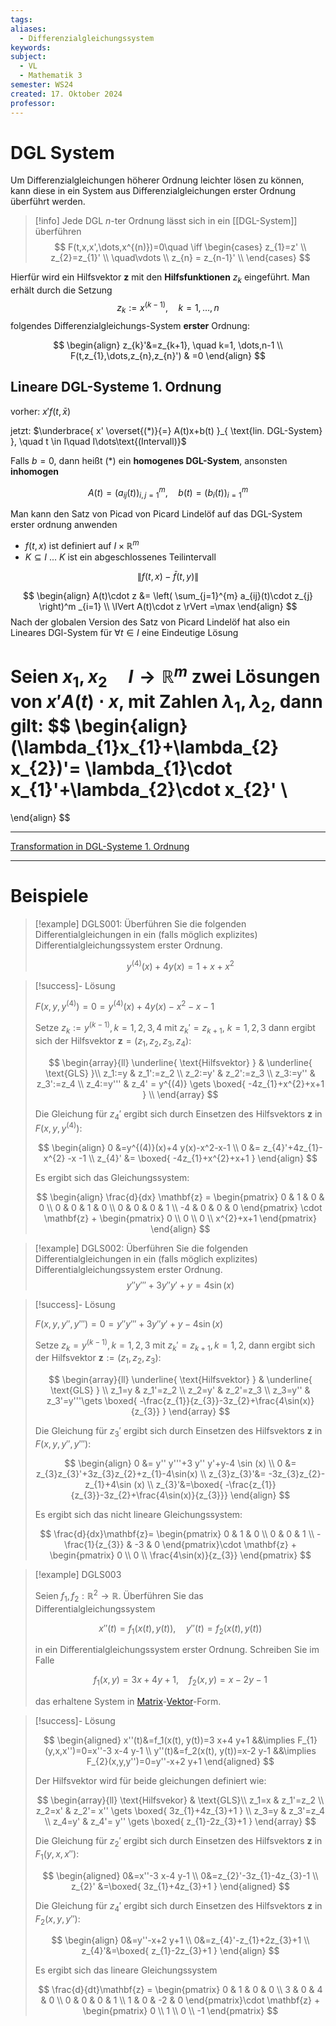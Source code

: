 ```yaml
---
tags: 
aliases:
  - Differenzialgleichungssystem
keywords: 
subject:
  - VL
  - Mathematik 3
semester: WS24
created: 17. Oktober 2024
professor:
---
```

 

# DGL System

Um Differenzialgleichungen höherer Ordnung leichter lösen zu können, kann diese in ein System aus Differenzialgleichungen erster Ordnung überführt werden. 

> [!info] Jede DGL $n$-ter Ordnung lässt sich in ein [[DGL-System]] überführen
> $$
> F(t,x,x',\dots,x^{(n)})=0\quad \iff \begin{cases}
> z_{1}=z' \\
> z_{2}=z_{1}' \\
> \quad\vdots  \\
> z_{n} = z_{n-1}' \\
> \end{cases}
> $$
> 

Hierfür wird ein Hilfsvektor $\mathbf{z}$ mit den **Hilfsfunktionen** $z_{k}$ eingeführt. Man erhält durch die Setzung 
$$ z_{k}:=x^{(k-1)}, \quad k= 1,\dots,n$$
folgendes Differenzialgleichungs-System **erster** Ordnung:

$$ 
\begin{align}
z_{k}'&=z_{k+1}, \quad  k=1, \dots,n-1 \\
F(t,z_{1},\dots,z_{n},z_{n}') & =0
\end{align}
$$


## Lineare DGL-Systeme 1. Ordnung

vorher: $x' f(t,\bar{x})$

jetzt: $\underbrace{ x' \overset{(*)}{=} A(t)x+b(t) }_{ \text{lin. DGL-System} }, \quad t \in I\quad I\dots\text{(Intervall)}$

Falls $b=0$, dann heißt $(*)$ ein **homogenes DGL-System**, ansonsten **inhomogen**

$$
A(t)=(a_{ij}(t))^m_{i,j=1}, \quad b(t)= (b_{i}(t))_{i=1}^{m}
$$

Man kann den Satz von Picad von Picard Lindelöf auf das DGL-System erster ordnung anwenden

- $f(t,x)$ ist definiert auf $I\times \mathbb{R}^m$
- $K \subseteq I$ ... $K$ ist ein abgeschlossenes Teilintervall


$$
\lVert f(t,x)-\bar{f}(t,y) \rVert 
$$

$$
\begin{align}
A(t)\cdot z &= \left( \sum_{j=1}^{m} a_{ij}(t)\cdot z_{j} \right)^m _{i=1} \\
\lVert A(t)\cdot z \rVert =\max
\end{align}
$$
Nach der globalen Version des Satz von Picard Lindelöf hat also ein Lineares DGl-System für $\forall t\in I$ eine Eindeutige Lösung

Seien $x_{1},x_{2}\quad I\to \mathbb{R}^{m}$ zwei Lösungen von $x'A(t)\cdot x$, mit Zahlen $\lambda_{1}, \lambda_{2}$, dann gilt:
$$
\begin{align}
(\lambda_{1}x_{1}+\lambda_{2} x_{2})'= \lambda_{1}\cdot x_{1}'+\lambda_{2}\cdot x_{2}' \\
=
\end{align}
$$

---

[Transformation in DGL-Systeme 1. Ordnung](https://studyflix.de/mathematik/transformation-in-system-1-ordnung-943)

--- 

# Beispiele

>[!example] DGLS001:
> Überführen Sie die folgenden Differentialgleichungen in ein (falls möglich explizites) Differentialgleichungssystem erster Ordnung.
> 
> $$y^{(4)}(x)+4 y(x)=1+x+x^2$$

> [!success]- Lösung
> 
> $F\left(x, y, y^{(4)}\right)=0=y^{(4)}(x)+4 y(x)-x^2-x-1$
> 
> Setze $z_k:=y^{(k-1)}, k=1,2,3,4$ mit $z_{k}'=z_{k+1}$, $k=1,2,3$
> dann ergibt sich der Hilfsvektor $\mathbf{z} = (z_{1},z_{2},z_{3},z_{4})$:
> 
> $$
> \begin{array}{ll}
> \underline{ \text{Hilfsvektor} }  & \underline{ \text{GLS} }\\
> z_1:=y & z_1':=z_2 \\
> z_2:=y' & z_2':=z_3 \\
> z_3:=y'' & z_3':=z_4 \\
> z_4:=y''' & z_4' = y^{(4)} \gets \boxed{ -4z_{1}+x^{2}+x+1 } \\
> \end{array}
> $$
> 
> Die Gleichung für $z_{4}'$ ergibt sich durch Einsetzen des Hilfsvektors $\mathbf{z}$ in $F(x,y,y^{(4)})$:
> 
> $$
> \begin{align}
> 0 &=y^{(4)}(x)+4 y(x)-x^2-x-1 \\
> 0 &= z_{4}'+4z_{1}-x^{2} -x -1 \\
> z_{4}' &= \boxed{ -4z_{1}+x^{2}+x+1 }
> \end{align}
> $$
> 
> Es ergibt sich das Gleichungssystem:
> 
> $$
> \begin{align}
> \frac{d}{dx} \mathbf{z} = \begin{pmatrix}
>  0 & 1 & 0 & 0 \\
>  0 & 0 & 1 & 0 \\
>  0 & 0 & 0 & 1 \\
> -4 & 0 & 0 & 0
> \end{pmatrix} \cdot \mathbf{z} + \begin{pmatrix}
> 0 \\ 0 \\ 0 \\ x^{2}+x+1
> \end{pmatrix}
> \end{align}
> $$

>[!example] DGLS002:
> Überführen Sie die folgenden Differentialgleichungen in ein (falls möglich explizites) Differentialgleichungssystem erster Ordnung.
> $$y'' y'''+3 y'' y'+y=4 \sin (x)$$
> 

> [!success]- Lösung
> 
> $F(x,y,y'',y''')=0=y'' y'''+3 y'' y'+y-4 \sin (x)$
> 
> Setze $z_k=y^{(k-1)},\, k=1,2,3$ mit $z_k'=z_{k+1},\,k=1,2$,
> dann ergibt sich der Hilfsvektor $\mathbf{z} := (z_{1},z_{2},z_{3})$:
> 
> $$
> \begin{array}{ll} 
> \underline{ \text{Hilfsvektor} } & \underline{ \text{GLS} } \\
> z_1=y & z_1'=z_2 \\
> z_2=y' & z_2'=z_3 \\
> z_3=y'' & z_3'=y'''\gets \boxed{ -\frac{z_{1}}{z_{3}}-3z_{2}+\frac{4\sin(x)}{z_{3}} }
> \end{array}
> $$
> 
> Die Gleichung für $z_{3}'$ ergibt sich durch Einsetzen des Hilfsvektors $\mathbf{z}$ in $F(x,y,y'',y''')$:
> 
> $$
> \begin{align}
> 0 &= y'' y'''+3 y'' y'+y-4 \sin (x) \\
> 0 &= z_{3}z_{3}'+3z_{3}z_{2}+z_{1}-4\sin(x) \\
> z_{3}z_{3}'&= -3z_{3}z_{2}-z_{1}+4\sin (x) \\
> z_{3}'&=\boxed{ -\frac{z_{1}}{z_{3}}-3z_{2}+\frac{4\sin(x)}{z_{3}}}
> \end{align}
> $$
> 
> Es ergibt sich das nicht lineare Gleichungssystem:
> 
> $$
> \frac{d}{dx}\mathbf{z}=
> \begin{pmatrix}
> 0 & 1 & 0 \\
> 0 & 0 & 1 \\
> -\frac{1}{z_{3}} & -3 & 0
> \end{pmatrix}\cdot \mathbf{z} + \begin{pmatrix}
> 0 \\ 0 \\ \frac{4\sin(x)}{z_{3}}
> \end{pmatrix}
> $$
> 

>[!example] DGLS003
>
> Seien $f_1, f_2: \mathbb{R}^2 \rightarrow \mathbb{R}$. Überführen Sie das Differentialgleichungssystem
> 
> $$
> x''(t)=f_1(x(t), y(t)), \quad y''(t)=f_2(x(t), y(t))
> $$
> 
> in ein Differentialgleichungssystem erster Ordnung.
> Schreiben Sie im Falle
> 
> $$
> f_1(x, y)=3 x+4 y+1, \quad f_2(x, y)=x-2 y-1
> $$
> 
> das erhaltene System in [Matrix](Algebra/Matrix.md)-[Vektor](Analysis/Vektor.md)-Form.

> [!success]- Lösung
> 
> $$
> \begin{aligned}
> x''(t)&=f_1(x(t), y(t))=3 x+4 y+1 &&\implies F_{1}(y,x,x'')=0=x''-3 x-4 y-1 \\
> y''(t)&=f_2(x(t), y(t))=x-2 y-1 &&\implies F_{2}(x,y,y'')=0=y''-x+2 y+1
> \end{aligned}
> $$
> 
> Der Hilfsvektor wird für beide gleichungen definiert wie:
> 
> $$
> \begin{array}{ll}
> \text{Hilfsvekor}  & \text{GLS}\\
> z_1=x & z_1'=z_2 \\
> z_2=x' & z_2'= x'' \gets \boxed{ 3z_{1}+4z_{3}+1 } \\
> z_3=y & z_3'=z_4 \\
> z_4=y' & z_4'= y'' \gets \boxed{  z_{1}-2z_{3}+1  }
> \end{array}
> $$
> 
> Die Gleichung für $z_{2}'$ ergibt sich durch Einsetzen des Hilfsvektors $\mathbf{z}$ in $F_{1}(y,x,x'')$:
> 
> $$
> \begin{aligned}
> 0&=x''-3 x-4 y-1  \\
> 0&=z_{2}'-3z_{1}-4z_{3}-1 \\
> z_{2}' &=\boxed{ 3z_{1}+4z_{3}+1  }
> \end{aligned}
> $$
> 
> Die Gleichung für $z_{4}'$ ergibt sich durch Einsetzen des Hilfsvektors $\mathbf{z}$ in $F_{2}(x,y,y'')$:
> 
> $$
> \begin{align}
> 0&=y''-x+2 y+1 \\
> 0&=z_{4}'-z_{1}+2z_{3}+1 \\
> z_{4}'&=\boxed{ z_{1}-2z_{3}+1 }
> \end{align}
> $$
> 
> Es ergibt sich das lineare Gleichungssystem
> 
> $$
> \frac{d}{dt}\mathbf{z} = \begin{pmatrix}
> 0 & 1 & 0 & 0 \\
> 3 & 0 & 4 & 0 \\
> 0 & 0 & 0 & 1 \\
> 1 & 0 & -2 & 0
> \end{pmatrix}\cdot \mathbf{z} + \begin{pmatrix}
> 0 \\ 1 \\ 0 \\ -1
> \end{pmatrix}
> $$
